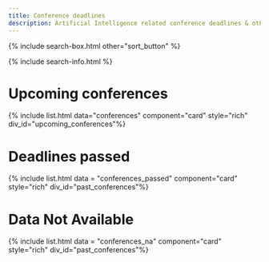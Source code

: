 ```yaml
---
title: Conference deadlines
description: Artificial Intelligence related conference deadlines & other important information
---
```


{% include search-box.html other="sort_button" %}

{% include search-info.html %}

# Upcoming conferences
{% include list.html data="conferences" component="card" style="rich" div_id="upcoming_conferences"%}

# Deadlines passed
{% include list.html data = "conferences_passed" component="card" style="rich" div_id="past_conferences"%}

# Data Not Available
{% include list.html data = "conferences_na" component="card" style="rich" div_id="past_conferences"%}

